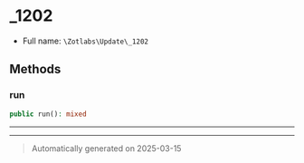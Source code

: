 
# _1202





* Full name: `\Zotlabs\Update\_1202`




## Methods


### run



```php
public run(): mixed
```












***


***
> Automatically generated on 2025-03-15
